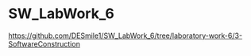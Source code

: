 # SW_LabWork_6
https://github.com/DESmile1/SW_LabWork_6/tree/laboratory-work-6/3-SoftwareConstruction
